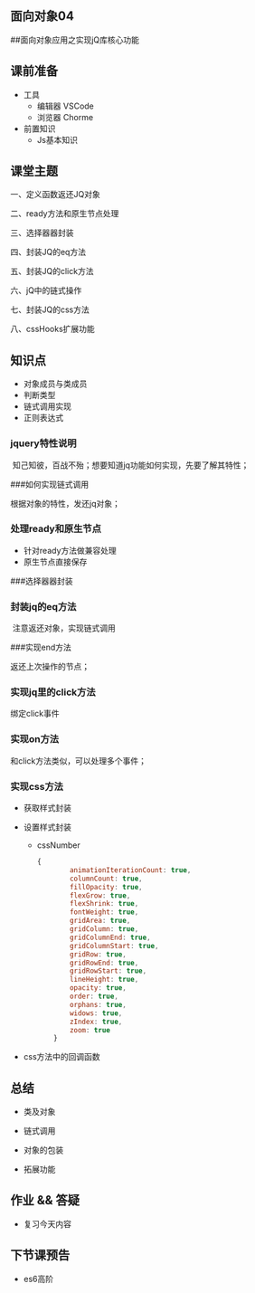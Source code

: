 ## 面向对象04

##面向对象应用之实现jQ库核心功能

## 课前准备

- 工具
  - 编辑器 VSCode
  - 浏览器 Chorme
- 前置知识
  - Js基本知识

## 课堂主题

一、定义函数返还JQ对象 

二、ready方法和原生节点处理

三、选择器器封装 

四、封装JQ的eq方法

 五、封装JQ的click方法 

六、jQ中的链式操作

七、封装JQ的css方法 

八、cssHooks扩展功能

## 知识点

-  对象成员与类成员
- 判断类型
- 链式调用实现
- 正则表达式

### jquery特性说明 

​	知己知彼，百战不殆；想要知道jq功能如何实现，先要了解其特性；

###如何实现链式调用

   根据对象的特性，发还jq对象；

### 处理ready和原生节点

- 针对ready方法做兼容处理
- 原生节点直接保存

###选择器器封装 

### 封装jq的eq方法

​	注意返还对象，实现链式调用

###实现end方法

返还上次操作的节点；

### 实现jq里的click方法

绑定click事件

### 实现on方法

和click方法类似，可以处理多个事件；

### 实现css方法

- 获取样式封装

- 设置样式封装

  - cssNumber

    ```js
    {
            animationIterationCount: true,
            columnCount: true,
            fillOpacity: true,
            flexGrow: true,
            flexShrink: true,
            fontWeight: true,
            gridArea: true,
            gridColumn: true,
            gridColumnEnd: true,
            gridColumnStart: true,
            gridRow: true,
            gridRowEnd: true,
            gridRowStart: true,
            lineHeight: true,
            opacity: true,
            order: true,
            orphans: true,
            widows: true,
            zIndex: true,
            zoom: true
        }
    ```

    

- css方法中的回调函数



## 总结

- 类及对象

- 链式调用

- 对象的包装

- 拓展功能

  



## 作业 && 答疑

- 复习今天内容  

## 下节课预告

- es6高阶





